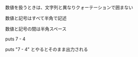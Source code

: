 数値を扱うときは、文字列と異なりクォーテーションで囲まない

数値と記号はすべて半角で記述

数値と記号の間は半角スペース

puts 7 - 4

puts "7 - 4" とやるとそのまま出力される

